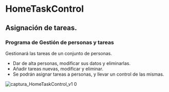 # HomeTaskControl


## Asignación de tareas.
### Programa de Gestión de personas y tareas

Gestionará las tareas de un conjunto de personas. 

* Dar de alta personas, modificar sus datos y eliminarlas.
* Añadir tareas nuevas, modificar y eliminar.
* Se podrán asignar tareas a personas, y llevar un control de las mismas.

![captura_HomeTaskControl_v1 0](https://user-images.githubusercontent.com/74043250/194752843-e464c15c-2fa0-4c59-8377-a53e9593eb3c.png)
